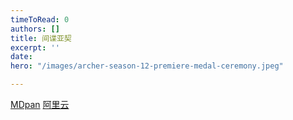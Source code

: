 ```yaml
---
timeToRead: 0
authors: []
title: 间谍亚契
excerpt: ''
date: 
hero: "/images/archer-season-12-premiere-medal-ceremony.jpeg"

---
```

[MDpan](https://mdpan.tk/%E9%97%B4%E8%B0%8D%E4%BA%9A%E5%A5%91/Season%2012)
[阿里云](https://www.aliyundrive.com/s/3so9ihZgZYP)